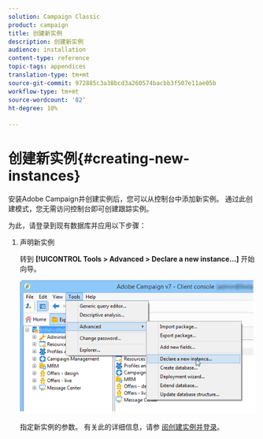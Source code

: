 ```yaml
---
solution: Campaign Classic
product: campaign
title: 创建新实例
description: 创建新实例
audience: installation
content-type: reference
topic-tags: appendices
translation-type: tm+mt
source-git-commit: 972885c3a38bcd3a260574bacbb3f507e11ae05b
workflow-type: tm+mt
source-wordcount: '82'
ht-degree: 10%

---
```



# 创建新实例{#creating-new-instances}

安装Adobe Campaign并创建实例后，您可以从控制台中添加新实例。 通过此创建模式，您无需访问控制台即可创建跟踪实例。

为此，请登录到现有数据库并应用以下步骤：

1. 声明新实例

   转到 **[!UICONTROL Tools > Advanced > Declare a new instance...]** 开始向导。

   ![](assets/s_ncs_install_declare_instance_menu.png)

   指定新实例的参数。 有关此的详细信息，请参 [阅创建实例并登录](../../installation/using/creating-an-instance-and-logging-on.md)。

